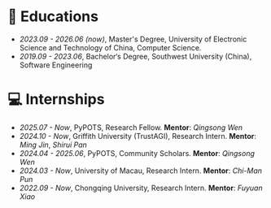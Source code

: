 # 📖 Educations

- _2023.09 - 2026.06 (now)_, Master's Degree, University of Electronic Science and Technology of China, Computer Science.
- _2019.09 - 2023.06_, Bachelor‘s Degree, Southwest University (China), Software Engineering

# 💻 Internships

- _2025.07 - Now_, PyPOTS, Research Fellow. **Mentor**: _Qingsong Wen_
- _2024.10 - Now_, Griffith University (TrustAGI), Research Intern. **Mentor**: _Ming Jin_, _Shirui Pan_
- _2024.04 - 2025.06_, PyPOTS, Community Scholars. **Mentor**: _Qingsong Wen_
- _2024.03 - Now_, University of Macau, Research Intern. **Mentor**: _Chi-Man Pun_
- _2022.09 - Now_, Chongqing University, Research Intern. **Mentor**: _Fuyuan Xiao_
